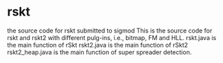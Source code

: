 # rskt
the source code for rskt submitted to sigmod
This is the source code for rskt and rskt2 with different pulg-ins, i.e., bitmap, FM and HLL.
rskt.java is the main function of rSkt
rskt2.java is the main function of rSkt2
rskt2_heap.java is the main function of super spreader detection.


